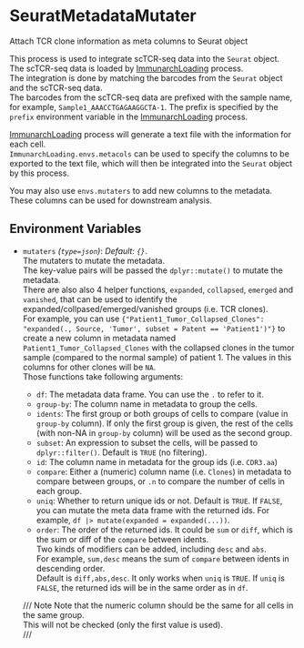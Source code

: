 # SeuratMetadataMutater

Attach TCR clone information as meta columns to Seurat object

This process is used to integrate scTCR-seq data into the `Seurat` object.<br />
The scTCR-seq data is loaded by [ImmunarchLoading](./ImmunarchLoading.md) process.<br />
The integration is done by matching the barcodes from the `Seurat` object and
the scTCR-seq data.<br />
The barcodes from the scTCR-seq data are prefixed with the sample name,
for example, `Sample1_AAACCTGAGAAGGCTA-1`. The prefix is specified by the `prefix`
environment variable in the [ImmunarchLoading](./ImmunarchLoading.md) process.<br />

[ImmunarchLoading](./ImmunarchLoading.md) process will generate a text file with
the information for each cell.<br />
`ImmunarchLoading.envs.metacols` can be used to specify the columns to be exported
to the text file, which will then be integrated into the `Seurat` object
by this process.<br />

You may also use `envs.mutaters` to add new columns to the metadata.<br />
These columns can be used for downstream analysis.<br />


## Environment Variables

- `mutaters` *(`type=json`)*: *Default: `{}`*. <br />
    The mutaters to mutate the metadata.<br />
    The key-value pairs will be passed the `dplyr::mutate()` to mutate the metadata.<br />
    There are also also 4 helper functions, `expanded`, `collapsed`, `emerged` and `vanished`, that can be used to identify the expanded/collpased/emerged/vanished groups (i.e. TCR clones).<br />
    For example, you can use `{"Patient1_Tumor_Collapsed_Clones": "expanded(., Source, 'Tumor', subset = Patent == 'Patient1')"}`
    to create a new column in metadata named `Patient1_Tumor_Collapsed_Clones`
    with the collapsed clones in the tumor sample (compared to the normal sample) of patient 1. The values in this columns for other clones will be `NA`.<br />
    Those functions take following arguments:<br />
    * `df`: The metadata data frame. You can use the `.` to refer to it.<br />
    * `group-by`: The column name in metadata to group the cells.<br />
    * `idents`: The first group or both groups of cells to compare (value in `group-by` column). If only the first group is given, the rest of the cells (with non-NA in `group-by` column) will be used as the second group.<br />
    * `subset`: An expression to subset the cells, will be passed to `dplyr::filter()`. Default is `TRUE` (no filtering).<br />
    * `id`: The column name in metadata for the group ids (i.e. `CDR3.aa`)
    * `compare`: Either a (numeric) column name (i.e. `Clones`) in metadata to compare between groups, or `.n` to compare the number of cells in each group.<br />
    * `uniq`: Whether to return unique ids or not. Default is `TRUE`. If `FALSE`, you can mutate the meta data frame with the returned ids. For example, `df |> mutate(expanded = expanded(...))`.<br />
    * `order`: The order of the returned ids. It could be `sum` or `diff`, which is the sum or diff of the `compare` between idents.<br />
    Two kinds of modifiers can be added, including `desc` and `abs`.<br />
    For example, `sum,desc` means the sum of `compare` between idents in descending order.<br />
    Default is `diff,abs,desc`. It only works when `uniq` is `TRUE`. If `uniq` is `FALSE`, the returned
    ids will be in the same order as in `df`.<br />

    /// Note
    Note that the numeric column should be the same for all cells in the same group.<br />
    This will not be checked (only the first value is used).<br />
    ///

